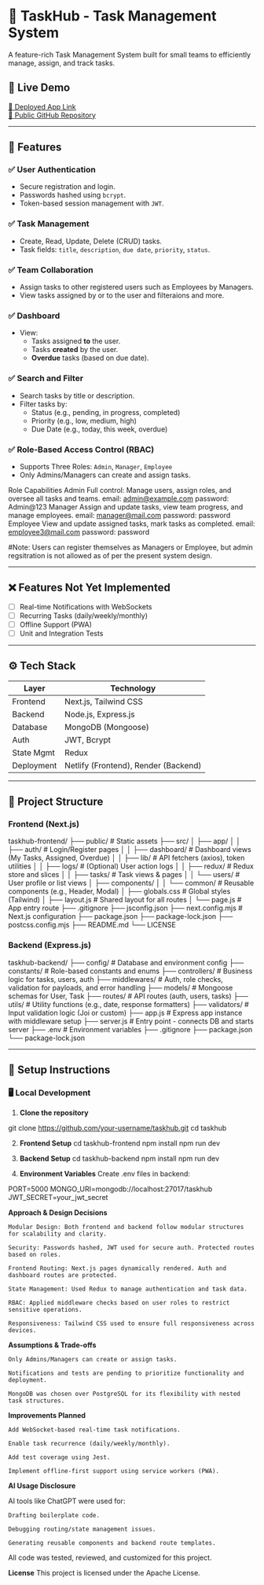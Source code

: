 # 📝 TaskHub - Task Management System

A feature-rich Task Management System built for small teams to efficiently manage, assign, and track tasks.

## 🚀 Live Demo

[🔗 Deployed App Link](https://task-hubs.netlify.app/)  
[📁 Public GitHub Repository](https://github.com/Ganapathinakkina/task-hub)

----------------------------------------------------------------------------

## 📌 Features

### ✅ User Authentication
- Secure registration and login.
- Passwords hashed using `bcrypt`.
- Token-based session management with `JWT`.

### ✅ Task Management
- Create, Read, Update, Delete (CRUD) tasks.
- Task fields: `title`, `description`, `due date`, `priority`, `status`.

### ✅ Team Collaboration
- Assign tasks to other registered users such as Employees by Managers.
- View tasks assigned by or to the user and filteraions and more.

### ✅ Dashboard
- View:
  - Tasks assigned **to** the user.
  - Tasks **created** by the user.
  - **Overdue** tasks (based on due date).

### ✅ Search and Filter
- Search tasks by title or description.
- Filter tasks by:
  - Status (e.g., pending, in progress, completed)
  - Priority (e.g., low, medium, high)
  - Due Date (e.g., today, this week, overdue)

### ✅ Role-Based Access Control (RBAC)
- Supports Three Roles: `Admin`, `Manager`, `Employee`
- Only Admins/Managers can create and assign tasks.

Role	Capabilities
Admin	Full control: Manage users, assign roles, and oversee all tasks and teams.
        email: admin@example.com
        password: Admin@123
Manager	Assign and update tasks, view team progress, and manage employees.
        email: manager@mail.com
        password: password
Employee	View and update assigned tasks, mark tasks as completed.
        email: employee3@mail.com
        password: password

#Note: Users can register themselves as Managers or Employee, but admin regsitration is not allowed as of per the present system design.

---

## ❌ Features Not Yet Implemented

- [ ] Real-time Notifications with WebSockets
- [ ] Recurring Tasks (daily/weekly/monthly)
- [ ] Offline Support (PWA)
- [ ] Unit and Integration Tests

---

## ⚙️ Tech Stack

| Layer      | Technology            |
|------------|------------------------|
| Frontend   | Next.js, Tailwind CSS  |
| Backend    | Node.js, Express.js    |
| Database   | MongoDB (Mongoose)     |
| Auth       | JWT, Bcrypt            |
| State Mgmt | Redux       |
| Deployment | Netlify (Frontend), Render (Backend) |

---

## 🧠 Project Structure

### Frontend (Next.js)

taskhub-frontend/
├── public/                 # Static assets
├── src/
│   ├── app/
│   │   ├── auth/           # Login/Register pages
│   │   ├── dashboard/      # Dashboard views (My Tasks, Assigned, Overdue)
│   │   ├── lib/            # API fetchers (axios), token utilities
│   │   ├── logs/           # (Optional) User action logs
│   │   ├── redux/          # Redux store and slices
│   │   ├── tasks/          # Task views & pages
│   │   └── users/          # User profile or list views
│   ├── components/
│   │   └── common/         # Reusable components (e.g., Header, Modal)
│   ├── globals.css         # Global styles (Tailwind)
│   ├── layout.js           # Shared layout for all routes
│   └── page.js             # App entry route
├── .gitignore
├── jsconfig.json
├── next.config.mjs         # Next.js configuration
├── package.json
├── package-lock.json
├── postcss.config.mjs
├── README.md
└── LICENSE



### Backend (Express.js)

taskhub-backend/
├── config/         # Database and environment config
├── constants/      # Role-based constants and enums
├── controllers/    # Business logic for tasks, users, auth
├── middlewares/    # Auth, role checks, validation for payloads, and error handling
├── models/         # Mongoose schemas for User, Task
├── routes/         # API routes (auth, users, tasks)
├── utils/          # Utility functions (e.g., date, response formatters)
├── validators/     # Input validation logic (Joi or custom)
├── app.js          # Express app instance with middleware setup
├── server.js       # Entry point - connects DB and starts server
├── .env            # Environment variables
├── .gitignore
├── package.json
└── package-lock.json




---

## 🧪 Setup Instructions

### 🖥️ Local Development

1. **Clone the repository**

git clone https://github.com/your-username/taskhub.git
cd taskhub

2. **Frontend Setup**
cd taskhub-frontend
npm install
npm run dev

3. **Backend Setup**
cd taskhub-backend
npm install
npm run dev


4. **Environment Variables**
Create .env files in backend:

PORT=5000
MONGO_URI=mongodb://localhost:27017/taskhub
JWT_SECRET=your_jwt_secret


**Approach & Design Decisions**

    Modular Design: Both frontend and backend follow modular structures for scalability and clarity.

    Security: Passwords hashed, JWT used for secure auth. Protected routes based on roles.

    Frontend Routing: Next.js pages dynamically rendered. Auth and dashboard routes are protected.

    State Management: Used Redux to manage authentication and task data.

    RBAC: Applied middleware checks based on user roles to restrict sensitive operations.

    Responsiveness: Tailwind CSS used to ensure full responsiveness across devices.


**Assumptions & Trade-offs**

    Only Admins/Managers can create or assign tasks.

    Notifications and tests are pending to prioritize functionality and deployment.

    MongoDB was chosen over PostgreSQL for its flexibility with nested task structures.

**Improvements Planned**

    Add WebSocket-based real-time task notifications.

    Enable task recurrence (daily/weekly/monthly).

    Add test coverage using Jest.

    Implement offline-first support using service workers (PWA).

**AI Usage Disclosure**

AI tools like ChatGPT were used for:

    Drafting boilerplate code.

    Debugging routing/state management issues.

    Generating reusable components and backend route templates.


All code was tested, reviewed, and customized for this project.

**License** 
This project is licensed under the Apache License.